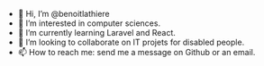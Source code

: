 - 👋 Hi, I’m @benoitlathiere
- 👀 I’m interested in computer sciences.
- 🌱 I’m currently learning Laravel and React.
- 💞️ I’m looking to collaborate on IT projets for disabled people.
- 📫 How to reach me: send me a message on Github or an email.

<!---
benoitlathiere/benoitlathiere is a ✨ special ✨ repository because its `README.md` (this file) appears on your GitHub profile.
You can click the Preview link to take a look at your changes.
--->
